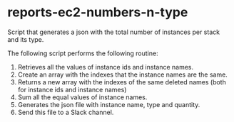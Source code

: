# reports-ec2-numbers-n-type
Script that generates a json with the total number of instances per stack and its type.

The following script performs the following routine:
1) Retrieves all the values of instance ids and instance names.
2) Create an array with the indexes that the instance names are the same.
3) Returns a new array with the indexes of the same deleted names (both for instance ids and instance names)
4) Sum all the equal values of instance names.
5) Generates the json file with instance name, type and quantity.
6) Send this file to a Slack channel.